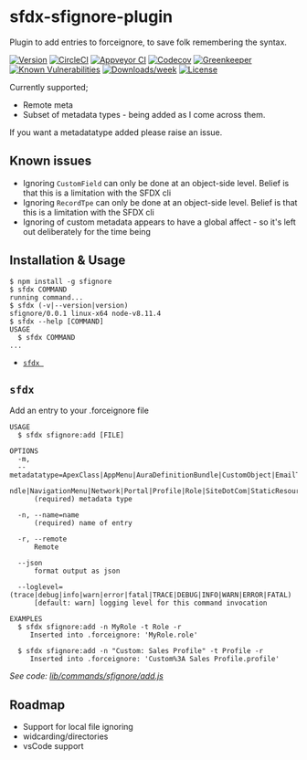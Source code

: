 sfdx-sfignore-plugin
===================

Plugin to add entries to forceignore, to save folk remembering the syntax.

[![Version](https://img.shields.io/npm/v/sfdx-sfignore-plugin.svg)](https://npmjs.org/package/sfdx-sfignore-plugin)
[![CircleCI](https://circleci.com/gh/toddhalfpenny/sfdx-sfignore-plugin/tree/master.svg?style=shield)](https://circleci.com/gh/toddhalfpenny/sfdx-sfignore-plugin/tree/master)
[![Appveyor CI](https://ci.appveyor.com/api/projects/status/github/toddhalfpenny/sfdx-sfignore-plugin?branch=master&svg=true)](https://ci.appveyor.com/project/heroku/sfdx-sfignore-plugin/branch/master)
[![Codecov](https://codecov.io/gh/toddhalfpenny/sfdx-sfignore-plugin/branch/master/graph/badge.svg)](https://codecov.io/gh/toddhalfpenny/sfdx-sfignore-plugin)
[![Greenkeeper](https://badges.greenkeeper.io/toddhalfpenny/sfdx-sfignore-plugin.svg)](https://greenkeeper.io/)
[![Known Vulnerabilities](https://snyk.io/test/github/toddhalfpenny/sfdx-sfignore-plugin/badge.svg)](https://snyk.io/test/github/toddhalfpenny/sfdx-sfignore-plugin)
[![Downloads/week](https://img.shields.io/npm/dw/sfdx-sfignore-plugin.svg)](https://npmjs.org/package/sfdx-sfignore-plugin)
[![License](https://img.shields.io/npm/l/sfdx-sfignore-plugin.svg)](https://github.com/toddhalfpenny/sfdx-sfignore-plugin/blob/master/package.json)

Currently supported;
- Remote meta
- Subset of metadata types - being added as I come across them.

If you want a metadatatype added please raise an issue.

## Known issues
- Ignoring `CustomField` can only be done at an object-side level. Belief is that this is a limitation with the SFDX cli
- Ignoring `RecordTpe` can only be done at an object-side level. Belief is that this is a limitation with the SFDX cli
- Ignoring of custom metadata appears to have a global affect - so it's left out deliberately for the time being

## Installation & Usage

<!-- toc -->

<!-- tocstop -->
<!-- install -->
<!-- usage -->
```sh-session
$ npm install -g sfignore
$ sfdx COMMAND
running command...
$ sfdx (-v|--version|version)
sfignore/0.0.1 linux-x64 node-v8.11.4
$ sfdx --help [COMMAND]
USAGE
  $ sfdx COMMAND
...
```
<!-- usagestop -->
<!-- commands -->
* [`sfdx `](#sfdx-)

## `sfdx `

Add an entry to your .forceignore file

```
USAGE
  $ sfdx sfignore:add [FILE]

OPTIONS
  -m,
  --metadatatype=ApexClass|AppMenu|AuraDefinitionBundle|CustomObject|EmailTemplate|FlexiPage|Layout|LightningComponentBu
  ndle|NavigationMenu|Network|Portal|Profile|Role|SiteDotCom|StaticResource
      (required) metadata type

  -n, --name=name
      (required) name of entry

  -r, --remote
      Remote

  --json
      format output as json

  --loglevel=(trace|debug|info|warn|error|fatal|TRACE|DEBUG|INFO|WARN|ERROR|FATAL)
      [default: warn] logging level for this command invocation

EXAMPLES
  $ sfdx sfignore:add -n MyRole -t Role -r
     Inserted into .forceignore: 'MyRole.role'

  $ sfdx sfignore:add -n "Custom: Sales Profile" -t Profile -r
     Inserted into .forceignore: 'Custom%3A Sales Profile.profile'
```

_See code: [lib/commands/sfignore/add.js](https://github.com/toddhalfpenny/sfdx-sfignore-plugin/blob/v0.0.1/lib/commands/sfignore/add.js)_
<!-- commandsstop -->

## Roadmap
- Support for local file ignoring
- widcarding/directories
- vsCode support
